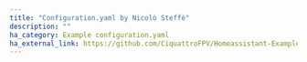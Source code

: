 ```yaml
---
title: "Configuration.yaml by Nicolò Steffè"
description: ""
ha_category: Example configuration.yaml
ha_external_link: https://github.com/CiquattroFPV/Homeassistant-Example-Config
---
```

